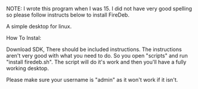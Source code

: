 NOTE: I wrote this program when I was 15. I did not have very good spelling so please follow instructs below to install FireDeb.

A simple desktop for linux.

How To Instal:

Download SDK, There should be included instructions. The instructions aren't very good with what you need to do. So you open "scripts" and run "install firedeb.sh". The script will do it's work and then you'll have a fully working desktop.

Please make sure your username is "admin" as it won't work if it isn't.
